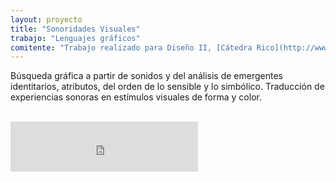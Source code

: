 ```yaml
---
layout: proyecto
title: "Sonoridades Visuales"
trabajo: "Lenguajes gráficos"
comitente: "Trabajo realizado para Diseño II, [Cátedra Rico](http://www.catedrarico.com.ar), FADU--UBA."
---
```


Búsqueda gráfica a partir de sonidos y del análisis de emergentes identitarios, atributos, del orden de lo sensible y lo simbólico. Traducción de experiencias sonoras en estímulos visuales de forma y color.

<div class="fotorama">
     <img src="{{ site.baseurl }}/img/2013_sonoridades-1.jpg" data-caption="Panel" alt="" />
     <img src="{{ site.baseurl }}/img/2013_sonoridades-2.jpg" data-caption="Detalle" alt="" />
     <img src="{{ site.baseurl }}/img/2013_sonoridades-3.jpg" data-caption="Detalle" alt="" />
     <img src="{{ site.baseurl }}/img/2013_sonoridades-4.jpg" data-caption="Detalle" alt="" />
     <img src="{{ site.baseurl }}/img/2013_sonoridades-5.jpg" data-caption="Detalle" alt="" />
     <img src="{{ site.baseurl }}/img/2013_sonoridades-6.jpg" data-caption="Detalle" alt="" />
</div>

<iframe src="https://embed.spotify.com/?uri=spotify:track:6gvtc6TZVhAVR81gA44dvd" width="300" height="80" frameborder="0" allowtransparency="true"></iframe>
